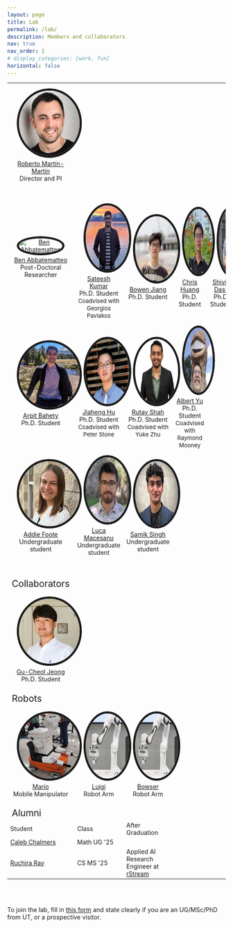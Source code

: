```yaml
---
layout: page
title: Lab
permalink: /lab/
description: Members and collaborators
nav: true
nav_order: 2
# display_categories: [work, fun]
horizontal: false
---
```


<!-- pages/lab.md -->

<head>
    <style>
        img {
            border-radius: 58%;
        }
    </style>
</head>

<table>
  <tbody>
  <tr>
    <td><div style="text-align:center"><a href="https://robertomartinmartin.com"><img src="../assets/img/roberto_martinmartin.jpg" style="width:150px;height:150px;margin: 10px 15px 2px 15px;" alt="Roberto Martín-Martín" border="5"/><br />Roberto Martín-Martín</a> <br/>Director and PI<br/><br><br></div></td>
  </tr>
    <tr>
      <td><div style="text-align:center"><a href="https://babbatem.github.io/"><img src="../assets/img/ben.jpeg" style="width:150px;height:150px;margin: 10px 15px 2px 15px;" alt="Ben Abbatematteo" border="5"/><br /> Ben Abbatematteo</a> <br/>Post-Doctoral Researcher<br><br></div></td>
      <td><div style="text-align:center"><a href="https://sateeshkumar21.github.io/"><img src="../assets/img/sateesh.JPG" style="width:150px;height:150px;margin: 10px 15px 2px 15px;" alt="Sateesh Kumar" border="5"/><br /> Sateesh Kumar</a> <br/>Ph.D. Student<br/><font size="-1">Coadvised with Georgios Pavlakos</font></div></td>
      <td><div style="text-align:center"><a href="https://jiangbowen0008.github.io/"><img src="../assets/img/bowen.jpg" style="width:150px;height:150px;margin: 10px 15px 2px 15px;" alt="Bowen Jiang" border="5"/><br /> Bowen Jiang</a> <br/>Ph.D. Student<br><br></div></td>
      <td><div style="text-align:center"><a href=""><img src="../assets/img/chris.png" style="width:150px;height:150px;margin: 10px 15px 2px 15px;" alt="Chris Huang" border="5"/><br /> Chris Huang</a> <br/>Ph.D. Student<br><br></div></td>
      <td><div style="text-align:center"><a href="https://shivindass.github.io/"><img src="../assets/img/shivin.jpg" style="width:150px;height:150px;margin: 10px 15px 2px 15px;" alt="Shivin Dass" border="5"/><br /> Shivin Dass</a> <br/>Ph.D. Student<br><br></div></td>
    </tr>
    <tr>
      <td><div style="text-align:center"><a href="https://arpitrf.github.io/"><img src="../assets/img/arpit.jpg" style="width:150px;height:150px;margin: 10px 15px 2px 15px;" alt="Arpit Bahety" border="5"/><br /> Arpit Bahety</a> <br/>Ph.D. Student<br><br></div></td>
      <td><div style="text-align:center"><a href="https://jiahenghu.github.io/"><img src="../assets/img/jeff_squared.jpg" style="width:150px;height:150px;margin: 10px 15px 2px 15px;" alt="Jiaheng Hu" border="5"/><br /> Jiaheng Hu</a> <br/>Ph.D. Student<br/><font size="-1">Coadvised with Peter Stone</font></div></td>
      <td><div style="text-align:center"><a href="https://shahrutav.github.io/"><img src="../assets/img/rutav_pp.png" style="width:150px;height:150px;margin: 10px 15px 2px 15px;" alt="Rutav Shah" border="5"/><br />Rutav Shah</a> <br/>Ph.D. Student<br><font size="-1">Coadvised with Yuke Zhu</font></div></td>
      <td><div style="text-align:center"><a href="https://scholar.google.com/citations?user=ZzURcb4AAAAJ&hl=en"><img src="../assets/img/albertyu_sq.jpg" style="width:150px;height:150px;margin: 10px 15px 2px 15px;" alt="Albert Yu" border="5"/><br />Albert Yu</a> <br/>Ph.D. Student<br><font size="-1">Coadvised with Raymond Mooney</font></div></td>    </tr>
      <td><div style="text-align:center"><a href="https://www.linkedin.com/in/addiefoote/"><img src="../assets/img/addie.jpg" style="width:150px;height:150px;margin: 10px 15px 2px 15px;" alt="Addie Foote" border="5"/><br />Addie Foote</a> <br/>Undergraduate student<br><br></div></td>
      <td><div style="text-align:center"><a href="https://www.linkedin.com/in/luca-macesanu/"><img src="../assets/img/luca.png" style="width:150px;height:150px;margin: 10px 15px 2px 15px;" alt="Luca Macesanu " border="5"/><br />Luca Macesanu </a> <br/>Undergraduate student<br><br></div></td>
      <td><div style="text-align:center"><a href="https://www.linkedin.com/in/imsamik/"><img src="../assets/img/samik.jpg" style="width:150px;height:150px;margin: 10px 15px 2px 15px;" alt="Samik Singh" border="5"/><br />Samik Singh</a> <br/>Undergraduate student<br><br></div></td>
    <tr>
    </tr>
    <!-- <br> -->
    <tr style="height:2em">
      <td></td>
    </tr>
    <tr>
      <td style="font-size:1.5em">
          Collaborators
      </td>
    </tr>
    <tr>
      <td><div style="text-align:center"><a href="https://reneu.robotics.utexas.edu/members/gu-cheol-jeong"><img src="../assets/img/gu-cheol.jpg" style="width:150px;height:150px;margin: 10px 15px 2px 15px;" alt="Gu-Cheol Jeong" border="5"/><br />Gu-Cheol Jeong</a> <br/>Ph.D. Student<br><br></div></td>
    </tr>
    <tr>
      <td style="font-size:1.5em">
          Robots
      </td>
    </tr>
    <tr>
      <td><div style="text-align:center"><a href="https://blog.pal-robotics.com/tiago-omni-bi-manual-omnidirectional-robot/"><img src="../assets/img/mario.jpg" style="width:150px;height:150px;margin: 10px 15px 2px 15px;" alt="Mario" border="5"/><br />Mario</a> <br/>Mobile Manipulator<br><br></div></td>
      <td><div style="text-align:center"><a href="https://www.franka.de/research/"><img src="../assets/img/luigi.jpg" style="width:150px;height:150px;margin: 10px 15px 2px 15px;" alt="Luigi" border="5"/><br />Luigi</a> <br/>Robot Arm<br><br></div></td>
      <td><div style="text-align:center"><a href="https://www.franka.de/research/"><img src="../assets/img/bowser.jpg" style="width:150px;height:150px;margin: 10px 15px 2px 15px;" alt="Bowser" border="5"/><br />Bowser</a> <br/>Robot Arm<br><br></div></td>
    </tr>
    <tr>
      <td style="font-size:1.5em">
          Alumni
      </td>
    </tr>
    <!-- <br> -->
    <tr>
      <td> Student </td>
      <td> Class </td>
      <td> After Graduation </td>
    </tr>
    <tr>
      <td><a href="">Caleb Chalmers</a></td>
      <td>Math UG '25</td>
      <td></td>
    </tr>
    <tr>
      <td><a href=""><a href="https://ruchira.framer.ai/">Ruchira Ray</a></td>
      <td>CS MS '25</td>
      <td>Applied AI Research Engineer at <a href="https://www.rstreamrecycling.com/">rStream</a></td>
    </tr>
    <tr>
    </tr>
    <tr>
    </tr>
  </tbody>
</table>

<br><br>

To join the lab, fill in [this form](https://docs.google.com/forms/d/e/1FAIpQLSffvYGQ74fz2c-GvBfTGbuXGxupA0Y8Iy4s88UfVu7Gfb1c1A/viewform) and state clearly if you are an UG/MSc/PhD from UT, or a prospective visitor. 